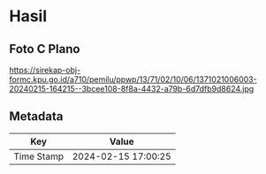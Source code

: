 # Hasil

## Foto C Plano

https://sirekap-obj-formc.kpu.go.id/a710/pemilu/ppwp/13/71/02/10/06/1371021006003-20240215-164215--3bcee108-8f8a-4432-a79b-6d7dfb9d8624.jpg


## Metadata

| Key        | Value               |
| ---------- | ------------------- |
| Time Stamp | 2024-02-15 17:00:25 |



